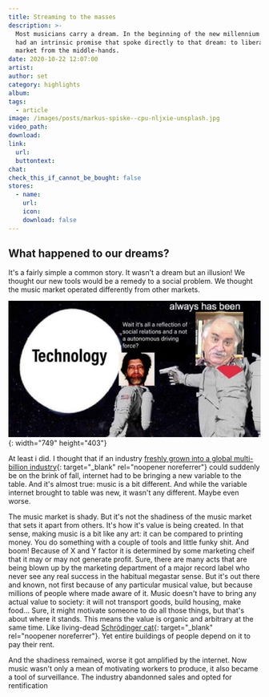 ```yaml
---
title: Streaming to the masses
description: >-
  Most musicians carry a dream. In the beginning of the new millennium internet
  had an intrinsic promise that spoke directly to that dream: to liberate the
  market from the middle-hands.
date: 2020-10-22 12:07:00
artist:
author: set
category: highlights
album:
tags:
  - article
image: /images/posts/markus-spiske--cpu-nljxie-unsplash.jpg
video_path:
download:
link:
  url:
  buttontext:
chat:
check_this_if_cannot_be_bought: false
stores:
  - name:
    url:
    icon:
    download: false
---
```


## What happened to our dreams?

It's a fairly simple a common story. It wasn't a dream but an illusion\! We thought our new tools would be a remedy to a social problem. We thought the music market operated differently from other markets.

![](/images/posts/photo-2020-10-22-13-59-23.jpg){: width="749" height="403"}

At least i did. I thought that if an industry [freshly grown into a global multi-billion industry](https://www.pbs.org/wgbh/pages/frontline/shows/music/inside/cron.html){: target="_blank" rel="noopener noreferrer"} could suddenly be on the brink of fall, internet had to be bringing a new variable to the table. And it's almost true: music is a bit different. And while the variable internet brought to table was new, it wasn't any different. Maybe even worse.

The music market is shady. But it's not the shadiness of the music market that sets it apart from others. It's how it's value is being created. In that sense, making music is a bit like any art: it can be compared to printing money. You do something with a couple of tools and little funky shit. And boom\! Because of X and Y factor it is determined by some marketing cheif that it may or may not generate profit. Sure, there are many acts that are being blown up by the marketing department of a major record label who never see any real success in the habitual megastar sense. But it's out there and known, not first because of any particular musical value, but because millions of people where made aware of it. Music doesn't have to bring any actual value to society: it will not transport goods, build housing, make food... Sure, it might motivate someone to do all those things, but that's about where it stands. This means the value is organic and arbitrary at the same time. Like living-dead [Schrödinger cat](https://en.wikipedia.org/wiki/Schr%C3%B6dinger%27s_cat){: target="_blank" rel="noopener noreferrer"}. Yet entire buildings of people depend on it to pay their rent.

And the shadiness remained, worse it got amplified by the internet. Now music wasn't only a mean of motivating workers to produce, it also became a tool of surveillance. The industry abandonned sales and opted for rentification